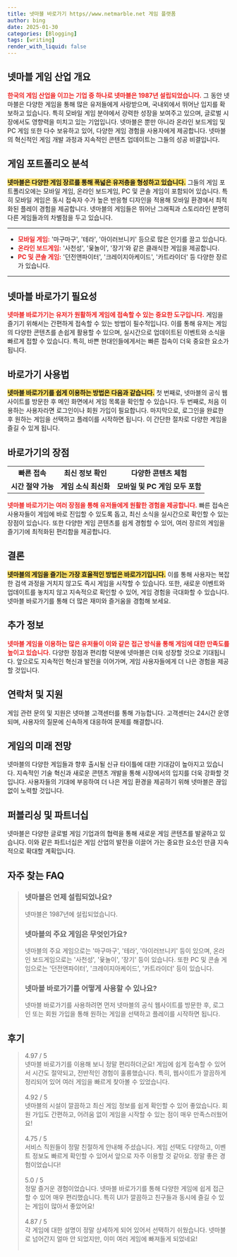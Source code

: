 ```yaml
---
title: 넷마블 바로가기 https//www.netmarble.net 게임 플랫폼
author: bing
date: 2025-01-30
categories: [Blogging]
tags: [writing]
render_with_liquid: false
---
```



<h2 id='넷마블 게임 산업 개요'>넷마블 게임 산업 개요</h2>

<p><b><span style="color: #ee2323;">한국의 게임 산업을 이끄는 기업 중 하나로 넷마블은 1987년 설립되었습니다.</span></b> 그 동안 넷마블은 다양한 게임을 통해 많은 유저들에게 사랑받으며, 국내외에서 뛰어난 입지를 확보하고 있습니다. 특히 모바일 게임 분야에서 강력한 성장을 보여주고 있으며, 글로벌 시장에서도 영향력을 미치고 있는 기업입니다. 넷마블은 뿐만 아니라 온라인 보드게임 및 PC 게임 또한 다수 보유하고 있어, 다양한 게임 경험을 사용자에게 제공합니다. 넷마블의 혁신적인 게임 개발 과정과 지속적인 콘텐츠 업데이트는 그들의 성공 비결입니다.</p>

<h2 id='게임 포트폴리오 분석'>게임 포트폴리오 분석</h2>

<p><b><span style="background-color: #ffe066;">넷마블은 다양한 게임 장르를 통해 폭넓은 유저층을 형성하고 있습니다.</span></b> 그들의 게임 포트폴리오에는 모바일 게임, 온라인 보드게임, PC 및 콘솔 게임이 포함되어 있습니다. 특히 모바일 게임은 동시 접속자 수가 높은 반응형 디자인을 적용해 모바일 환경에서 최적화된 플레이 경험을 제공합니다. 넷마블의 게임들은 뛰어난 그래픽과 스토리라인 분명히 다른 게임들과의 차별점을 두고 있습니다.</p>

<hr />

<ul>
    <li><b><span style="color: #ee2323;">모바일 게임:</span></b> '마구마구', '테라', '아이러브니키' 등으로 많은 인기를 끌고 있습니다.</li>
    <li><b><span style="color: #ee2323;">온라인 보드게임:</span></b> '사천성', '윷놀이', '장기'와 같은 클래식한 게임을 제공합니다.</li>
    <li><b><span style="color: #ee2323;">PC 및 콘솔 게임:</span></b> '던전앤파이터', '크레이지아케이드', '카트라이더' 등 다양한 장르가 있습니다.</li>
</ul>

<hr />

<h2 id='넷마블 바로가기 필요성'>넷마블 바로가기 필요성</h2>

<p><b><span style="color: #ee2323;">넷마블 바로가기는 유저가 원활하게 게임에 접속할 수 있는 중요한 도구입니다.</span></b> 게임을 즐기기 위해서는 간편하게 접속할 수 있는 방법이 필수적입니다. 이를 통해 유저는 게임의 다양한 콘텐츠를 손쉽게 활용할 수 있으며, 실시간으로 업데이트된 이벤트와 소식을 빠르게 접할 수 있습니다. 특히, 바쁜 현대인들에게서는 빠른 접속이 더욱 중요한 요소가 됩니다.</p>

<h2 id='바로가기 사용법'>바로가기 사용법</h2>

<p><b><span style="background-color: #ffe066;">넷마블 바로가기를 쉽게 이용하는 방법은 다음과 같습니다.</span></b> 첫 번째로, 넷마블의 공식 웹사이트를 방문한 후 메인 화면에서 게임 목록을 확인할 수 있습니다. 두 번째로, 처음 이용하는 사용자라면 로그인이나 회원 가입이 필요합니다. 마지막으로, 로그인을 완료한 후 원하는 게임을 선택하고 플레이를 시작하면 됩니다. 이 간단한 절차로 다양한 게임을 즐길 수 있게 됩니다.</p>

<h2 id='바로가기의 장점'>바로가기의 장점</h2>

<table>
    <tr>
        <td style="text-align: center; height: 17px;"><b>빠른 접속</b></td>
        <td style="text-align: center; height: 17px;"><b>최신 정보 확인</b></td>
        <td style="text-align: center; height: 17px;"><b>다양한 콘텐츠 체험</b></td>
    </tr>
    <tr>
        <td style="text-align: center; height: 17px;"><b>시간 절약 가능</b></td>
        <td style="text-align: center; height: 17px;"><b>게임 소식 최신화</b></td>
        <td style="text-align: center; height: 17px;"><b>모바일 및 PC 게임 모두 포함</b></td>
    </tr>
</table>

<p><b><span style="color: #ee2323;">넷마블 바로가기는 여러 장점을 통해 유저들에게 원활한 경험을 제공합니다.</span></b> 빠른 접속은 사용자들이 게임에 바로 진입할 수 있도록 돕고, 최신 소식을 실시간으로 확인할 수 있는 장점이 있습니다. 또한 다양한 게임 콘텐츠를 쉽게 경험할 수 있어, 여러 장르의 게임을 즐기기에 최적화된 편리함을 제공합니다.</p>

<h2 id='결론'>결론</h2>

<p><b><span style="background-color: #ffe066;">넷마블의 게임을 즐기는 가장 효율적인 방법은 바로가기입니다.</span></b> 이를 통해 사용자는 복잡한 검색 과정을 거치지 않고도 즉시 게임을 시작할 수 있습니다. 또한, 새로운 이벤트와 업데이트를 놓치지 않고 지속적으로 확인할 수 있어, 게임 경험을 극대화할 수 있습니다. 넷마블 바로가기를 통해 더 많은 재미와 즐거움을 경험해 보세요.</p>

<h2 id='추가 정보'>추가 정보</h2>

<p><b><span style="color: #ee2323;">넷마블 게임을 이용하는 많은 유저들이 이와 같은 접근 방식을 통해 게임에 대한 만족도를 높이고 있습니다.</span></b> 다양한 장점과 편리함 덕분에 넷마블은 더욱 성장할 것으로 기대됩니다. 앞으로도 지속적인 혁신과 발전을 이어가며, 게임 사용자들에게 더 나은 경험을 제공할 것입니다.</p>

<h2 id='연락처 및 지원'>연락처 및 지원</h2>

<p>게임 관련 문의 및 지원은 넷마블 고객센터를 통해 가능합니다. 고객센터는 24시간 운영되며, 사용자의 질문에 신속하게 대응하여 문제를 해결합니다.</p>

<h2 id='게임의 미래 전망'>게임의 미래 전망</h2>

<p>넷마블의 다양한 게임들과 향후 출시될 신규 타이틀에 대한 기대감이 높아지고 있습니다. 지속적인 기술 혁신과 새로운 콘텐츠 개발을 통해 시장에서의 입지를 더욱 강화할 것입니다. 사용자들의 기대에 부응하여 더 나은 게임 환경을 제공하기 위해 넷마블은 끊임없이 노력할 것입니다.</p>

<h2 id='퍼블리싱 및 파트너십'>퍼블리싱 및 파트너십</h2>

<p>넷마블은 다양한 글로벌 게임 기업과의 협력을 통해 새로운 게임 콘텐츠를 발굴하고 있습니다. 이와 같은 파트너십은 게임 산업의 발전을 이끌어 가는 중요한 요소인 만큼 지속적으로 확대할 계획입니다.</p>


<h2 id='자주_찾는_FAQ'>자주 찾는 FAQ</h2>
<div itemscope="" itemtype="https://schema.org/FAQPage">
<blockquote>
<div itemscope="" itemprop="mainEntity" itemtype="https://schema.org/Question">
<h3 itemprop="name">넷마블은 언제 설립되었나요?</h3>
<div itemscope="" itemprop="acceptedAnswer" itemtype="https://schema.org/Answer">
<span itemprop="text">
<p>넷마블은 1987년에 설립되었습니다.</p>
</span>
</div>
</div>
<div itemscope="" itemprop="mainEntity" itemtype="https://schema.org/Question">
<h3 itemprop="name">넷마블의 주요 게임은 무엇인가요?</h3>
<div itemscope="" itemprop="acceptedAnswer" itemtype="https://schema.org/Answer">
<span itemprop="text">
<p>넷마블의 주요 게임으로는 '마구마구', '테라', '아이러브니키' 등이 있으며, 온라인 보드게임으로는 '사천성', '윷놀이', '장기' 등이 있습니다. 또한 PC 및 콘솔 게임으로는 '던전앤파이터', '크레이지아케이드', '카트라이더' 등이 있습니다.</p>
</span>
</div>
</div>
<div itemscope="" itemprop="mainEntity" itemtype="https://schema.org/Question">
<h3 itemprop="name">넷마블 바로가기를 어떻게 사용할 수 있나요?</h3>
<div itemscope="" itemprop="acceptedAnswer" itemtype="https://schema.org/Answer">
<span itemprop="text">
<p>넷마블 바로가기를 사용하려면 먼저 넷마블의 공식 웹사이트를 방문한 후, 로그인 또는 회원 가입을 통해 원하는 게임을 선택하고 플레이를 시작하면 됩니다.</p>
</span>
</div>
</div>
</blockquote>
</div>
<h2 id='후기'>후기</h2>
<div itemscope itemtype="https://schema.org/Product">
  <blockquote>
  <div itemprop="review" itemscope itemtype="https://schema.org/Review">
      <div itemprop="reviewRating" itemscope itemtype="https://schema.org/Rating"> <span itemprop="ratingValue">4.97</span> / <span itemprop="bestRating">5</span> </div>
      <span itemprop="reviewBody">넷마블 바로가기를 이용해 보니 정말 편리하더군요! 게임에 쉽게 접속할 수 있어서 시간도 절약되고, 전반적인 경험이 훌륭했습니다. 특히, 웹사이트가 깔끔하게 정리되어 있어 여러 게임을 빠르게 찾아볼 수 있었습니다.</span>
  </div>
  <br>
  <div itemprop="review" itemscope itemtype="https://schema.org/Review">
      <div itemprop="reviewRating" itemscope itemtype="https://schema.org/Rating"> <span itemprop="ratingValue">4.92</span> / <span itemprop="bestRating">5</span> </div>
      <span itemprop="reviewBody">넷마블의 시설이 깔끔하고 최신 게임 정보를 쉽게 확인할 수 있어 좋았습니다. 회원 가입도 간편하고, 어려움 없이 게임을 시작할 수 있는 점이 매우 만족스러웠어요!</span>
  </div>
  <br>
  <div itemprop="review" itemscope itemtype="https://schema.org/Review">
      <div itemprop="reviewRating" itemscope itemtype="https://schema.org/Rating"> <span itemprop="ratingValue">4.75</span> / <span itemprop="bestRating">5</span> </div>
      <span itemprop="reviewBody">서비스 직원들이 정말 친절하게 안내해 주셨습니다. 게임 선택도 다양하고, 이벤트 정보도 빠르게 확인할 수 있어서 앞으로 자주 이용할 것 같아요. 정말 좋은 경험이었습니다!</span>
  </div>
  <br>
  <div itemprop="review" itemscope itemtype="https://schema.org/Review">
      <div itemprop="reviewRating" itemscope itemtype="https://schema.org/Rating"> <span itemprop="ratingValue">5.0</span> / <span itemprop="bestRating">5</span> </div>
      <span itemprop="reviewBody">정말 즐거운 경험이었습니다. 넷마블 바로가기를 통해 다양한 게임에 쉽게 접근할 수 있어 매우 편리했습니다. 특히 UI가 깔끔하고 친구들과 동시에 즐길 수 있는 게임이 많아서 좋았어요!</span>
  </div>
  <br>
  <div itemprop="review" itemscope itemtype="https://schema.org/Review">
      <div itemprop="reviewRating" itemscope itemtype="https://schema.org/Rating"> <span itemprop="ratingValue">4.87</span> / <span itemprop="bestRating">5</span> </div>
      <span itemprop="reviewBody">각 게임에 대한 설명이 정말 상세하게 되어 있어서 선택하기 쉬웠습니다. 넷마블로 넘어간지 얼마 안 되었지만, 이미 여러 게임에 빠져들게 되었네요!</span>
  </div>
  <br>
  </blockquote>
</div>
